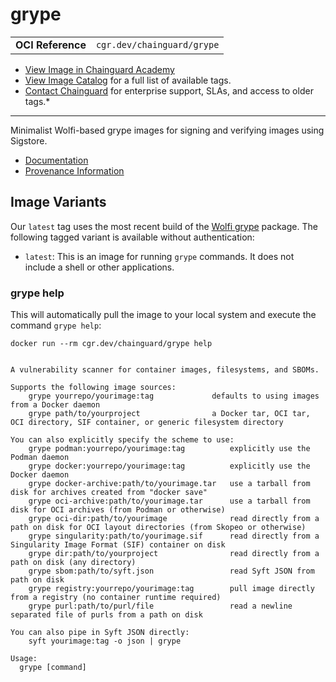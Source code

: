 <!--monopod:start-->
# grype
| | |
| - | - |
| **OCI Reference** | `cgr.dev/chainguard/grype` |


* [View Image in Chainguard Academy](https://edu.chainguard.dev/chainguard/chainguard-images/reference/grype/overview/)
* [View Image Catalog](https://console.enforce.dev/images/catalog) for a full list of available tags.
* [Contact Chainguard](https://www.chainguard.dev/chainguard-images) for enterprise support, SLAs, and access to older tags.*

---
<!--monopod:end-->

Minimalist Wolfi-based grype images for signing and verifying images using Sigstore.

- [Documentation](https://edu.chainguard.dev/chainguard/chainguard-images/reference/grype)
- [Provenance Information](https://edu.chainguard.dev/chainguard/chainguard-images/reference/grype/provenance_info/)
<!-- TODO: add Getting Started Guide - [Getting Started Guide](https://edu.chainguard.dev/chainguard/chainguard-images/reference/grype/getting-started-grype/) -->

## Image Variants

Our `latest` tag uses the most recent build of the [Wolfi grype](https://github.com/wolfi-dev/os/blob/main/grype.yaml) package. The following tagged variant is available without authentication:

- `latest`: This is an image for running `grype` commands. It does not include a shell or other applications.

### grype help
This will automatically pull the image to your local system and execute the command `grype help`:

```shell
docker run --rm cgr.dev/chainguard/grype help


A vulnerability scanner for container images, filesystems, and SBOMs.

Supports the following image sources:
    grype yourrepo/yourimage:tag             defaults to using images from a Docker daemon
    grype path/to/yourproject                a Docker tar, OCI tar, OCI directory, SIF container, or generic filesystem directory

You can also explicitly specify the scheme to use:
    grype podman:yourrepo/yourimage:tag          explicitly use the Podman daemon
    grype docker:yourrepo/yourimage:tag          explicitly use the Docker daemon
    grype docker-archive:path/to/yourimage.tar   use a tarball from disk for archives created from "docker save"
    grype oci-archive:path/to/yourimage.tar      use a tarball from disk for OCI archives (from Podman or otherwise)
    grype oci-dir:path/to/yourimage              read directly from a path on disk for OCI layout directories (from Skopeo or otherwise)
    grype singularity:path/to/yourimage.sif      read directly from a Singularity Image Format (SIF) container on disk
    grype dir:path/to/yourproject                read directly from a path on disk (any directory)
    grype sbom:path/to/syft.json                 read Syft JSON from path on disk
    grype registry:yourrepo/yourimage:tag        pull image directly from a registry (no container runtime required)
    grype purl:path/to/purl/file                 read a newline separated file of purls from a path on disk

You can also pipe in Syft JSON directly:
	syft yourimage:tag -o json | grype

Usage:
  grype [command]
```